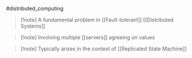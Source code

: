 #distributed_computing 
>[!note] A fundamental problem in [[Fault-tolerant]] [[Distributed Systems]]

>[!note] Involving multiple [[servers]] agreeing on values

>[!note] Typically arises in the context of [[Replicated State Machine]]